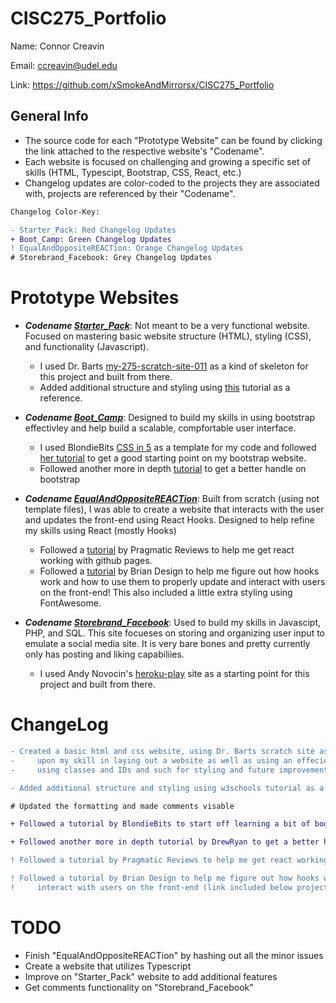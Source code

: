 # CISC275_Portfolio

Name: Connor Creavin

Email: ccreavin@udel.edu

Link: https://github.com/xSmokeAndMirrorsx/CISC275_Portfolio 

## General Info

* The source code for each "Prototype Website" can be found by clicking the link attached to the respective website's "Codename". 
* Each website is focused on challenging and growing a specific set of skills (HTML, Typescipt, Bootstrap, CSS, React, etc.)
* Changelog updates are color-coded to the projects they are associated with, projects are referenced by their "Codename".

```diff
Changelog Color-Key:

- Starter_Pack: Red Changelog Updates
+ Boot_Camp: Green Changelog Updates
! EqualAndOppositeREACTion: Orange Changelog Updates
# Storebrand_Facebook: Grey Changelog Updates
```

# Prototype Websites

* ***Codename [Starter_Pack](https://github.com/xSmokeAndMirrorsx/WebDevStarterPack)***: Not meant to be a very functional website. Focused on mastering basic website structure (HTML), styling (CSS), and functionality (Javascript).
   
   - I used Dr. Barts [my-275-scratch-site-011](https://github.com/acbart/my-275-scratch-site-011) as a kind of skeleton for this project and built from there.
   - Added additional structure and styling using [this](https://www.w3schools.com/css/css_examples.asp) tutorial as a reference.


* ***Codename [Boot_Camp](https://github.com/xSmokeAndMirrorsx/BootCamp)***: Designed to build my skills in using bootstrap effectivley and help build a scalable, compfortable user interface. 

   - I used BlondieBits [CSS in 5](https://github.com/blondiebits/code-in-5/tree/master/CSS%20in%205) as a template for my code and followed [her tutorial](https://www.youtube.com/watch?v=yalxT0PEx8c&ab_channel=blondiebytes) to get a good starting point on my bootstrap website.
   - Followed another more in depth [tutorial](https://www.youtube.com/watch?v=9cKsq14Kfsw&ab_channel=DrewRyan) to get a better handle on bootstrap


* ***Codename [EqualAndOppositeREACTion](https://github.com/xSmokeAndMirrorsx/my-react-app)***: Built from scratch (using not template files), I was able to create a website that interacts with the user and updates the front-end using React Hooks. Designed to help refine my skills using React (mostly Hooks)

   - Followed a [tutorial](https://www.youtube.com/watch?v=5I37iVCDUTU&ab_channel=PragmaticReviews) by Pragmatic Reviews to help me get react working with github pages.
   - Followed a [tutorial](https://www.youtube.com/watch?v=I2UBjN5ER4s&ab_channel=BrianDesign) by Brian Design to help me figure out how hooks work and how to use them to properly update and interact with users on the front-end! This also included a little extra styling using FontAwesome.


* ***Codename [Storebrand_Facebook](https://github.com/xSmokeAndMirrorsx/Read_It)***: Used to build my skills in Javascipt, PHP, and SQL. This site focueses on storing and organizing user input to emulate a social media site. It is very bare bones and pretty currently only has posting and liking capabiliies. 

   - I used Andy Novocin's [heroku-play](https://github.com/AndyNovo/heroku-play) site as a starting point for this project and built from there. 

# ChangeLog

```diff
- Created a basic html and css website, using Dr. Barts scratch site as a base, to demonstrate and improve 
-     upon my skill in laying out a website as well as using an effecient nomenclature method (properly 
-     using classes and IDs and such for styling and future improvement easy). 

- Added additional structure and styling using w3schools tutorial as a reference. (link included below project)

# Updated the formatting and made comments visable 

+ Followed a tutorial by BlondieBits to start off learning a bit of boostrap (link included below project)

+ Followed another more in depth tutorial by DrewRyan to get a better handle on bootstrap (link included below project)

! Followed a tutorial by Pragmatic Reviews to help me get react working with github pages (link included below project)

! Followed a tutorial by Brian Design to help me figure out how hooks work and how to use them to properly update and
!     interact with users on the front-end (link included below project)
```
# TODO

* Finish "EqualAndOppositeREACTion" by hashing out all the minor issues
* Create a website that utilizes Typescript
* Improve on "Starter_Pack" website to add additional features
* Get comments functionality on "Storebrand_Facebook"
